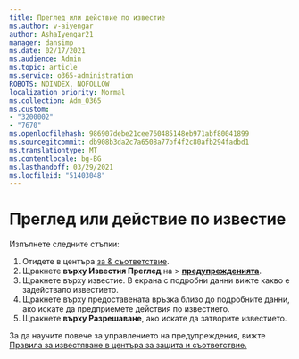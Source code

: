 ```yaml
---
title: Преглед или действие по известие
ms.author: v-aiyengar
author: AshaIyengar21
manager: dansimp
ms.date: 02/17/2021
ms.audience: Admin
ms.topic: article
ms.service: o365-administration
ROBOTS: NOINDEX, NOFOLLOW
localization_priority: Normal
ms.collection: Adm_O365
ms.custom:
- "3200002"
- "7670"
ms.openlocfilehash: 986907debe21cee760485148eb971abf80041899
ms.sourcegitcommit: db908b3da2c7a6508a77bf4f2c80afb294fadbd1
ms.translationtype: MT
ms.contentlocale: bg-BG
ms.lasthandoff: 03/29/2021
ms.locfileid: "51403048"
---
```

# <a name="review-or-act-on-an-alert"></a>Преглед или действие по известие

Изпълнете следните стъпки:

1. Отидете в центъра [за & съответствие](https://go.microsoft.com/fwlink/p/?linkid=2077143).
1. Щракнете **върху Известия Преглед** на  >  **[предупрежденията](https://go.microsoft.com/fwlink/?linkid=2103301)**.
1. Щракнете върху известие. В екрана с подробни данни вижте какво е задействало известието.
1. Щракнете върху предоставената връзка близо до подробните данни, ако искате да предприемете действия по известието.
1. Щракнете **върху Разрешаване**, ако искате да затворите известието.

За да научите повече за управлението на предупреждения, вижте [Правила за известяване в центъра за защита и съответствие.](https://go.microsoft.com/fwlink/?linkid=2103211)

